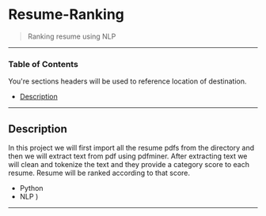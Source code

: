 # Resume-Ranking
> Ranking resume using NLP

---

### Table of Contents
You're sections headers will be used to reference location of destination.

- [Description](#description)



---
## Description
In this project we will first import all the resume pdfs from the directory and then we will extract text from pdf using pdfminer. After extracting text we will clean and tokenize the text and they provide a category score to each resume. Resume will be ranked according to that score. 
- Python
- NLP
)

---

